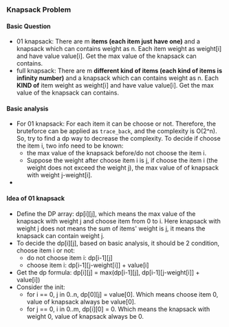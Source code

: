### Knapsack Problem

#### Basic Question
- 01 knapsack: There are m **items (each item just have one)** and a knapsack which can contains weight as n. Each item weight as weight[i] and have value value[i]. Get the max value of the knapsack can contains.
- full knapsack: There are m **different kind of items (each kind of items is infinity number)** and a knapsack which can contains weight as n. Each **KIND of** item weight as weight[i] and have value value[i]. Get the max value of the knapsack can contains. 

#### Basic analysis
- For 01 knapsack: For each item it can be choose or not. Therefore, the bruteforce can be applied as `trace_back`, and the complexity is O(2^n). So, try to find a dp way to decrease the complexity. To decide if choose the item i, two info need to be known: 
  - the max value of the knapsack before/do not choose the item i.
  - Suppose the weight after choose item i is j, if choose the item i (the weight does not exceed the weight j), the max value of of knapsack with weight j-weight[i].
- 

#### Idea of 01 knapsack
- Define the DP array: dp[i][j], which means the max value of the knapsack with weight j and choose item from 0 to i. Here knapsack with weight j does not means the sum of items' weight is j, it means the knapsack can contain weight j.
- To decide the dp[i][j], based on basic analysis, it should be 2 condition, choose item i or not:
  - do not choose item i: dp[i-1][j]
  - choose item i: dp[i-1][j-weight[i]] + value[i]
- Get the dp formula: dp[i][j] = max(dp[i-1][j], dp[i-1][j-weight[i]] + value[i])
- Consider the init:
  - for i == 0, j in 0..n, dp[0][j] = value[0]. Which means choose item 0, value of knapsack always be value[0].
  - for j == 0, i in 0..m, dp[i][0] = 0. Which means the knapsack with weight 0, value of knapsack always be 0.
